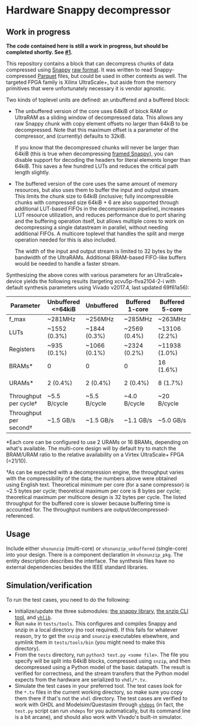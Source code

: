 Hardware Snappy decompressor
============================

Work in progress
----------------

**The code contained here is still a work in progress, but should be completed shortly. See [#1](https://github.com/jvanstraten/vhsnunzip/issues/1).**

This repository contains a block that can decompress chunks of data compressed
using [Snappy](https://github.com/google/snappy)
[raw format](https://github.com/google/snappy/blob/master/format_description.txt).
It was written to read Snappy-compressed [Parquet](https://parquet.apache.org/)
files, but could be used in other contexts as well. The targeted FPGA family is
Xilinx UltraScale+, but aside from the memory primitives that were
unfortunately necessary it is vendor agnostic.

Two kinds of toplevel units are defined: an unbuffered and a buffered block:

 - The unbuffered version of the core uses 64kiB of block RAM or UltraRAM as a
   sliding window of decompressed data. This allows any raw Snappy chunk with
   copy element offsets no larger than 64kiB to be decompressed. Note that this
   maximum offset is a parameter of the compressor, and (currently) defaults to
   32kiB.

   If you know that the decompressed chunks will never be larger than 64kiB
   (this is true when decompressing
   [framed Snappy](https://github.com/google/snappy/blob/master/framing_format.txt)),
   you can disable support for decoding the headers for literal elements longer
   than 64kiB. This saves a few hundred LUTs and reduces the critical path
   length slightly.

 - The buffered version of the core uses the same amount of memory resources,
   but also uses them to buffer the input and output stream. This limits the
   chunk size to 64kiB (inclusive; fully incompressible chunks with compressed
   size 64kiB + 6 are also supported through additional LUT-based FIFOs in the
   decompression pipeline), increases LUT resource utilization, and reduces
   performance due to port sharing and the buffering operation itself, but
   allows multiple cores to work on decompressing a single datastream in
   parallel, without needing additional FIFOs. A multicore toplevel that
   handles the split and merge operation needed for this is also included.

   The width of the input and output stream is limited to 32 bytes by the
   bandwidth of the UltraRAMs. Additional BRAM-based FIFO-like buffers would
   be needed to handle a faster stream.

Synthesizing the above cores with various parameters for an UltraScale+ device
yields the following results (targeting xcvu5p-flva2104-2-i with default
synthesis parameters using Vivado v2017.4, last updated 69f61a56):

| Parameter              | Unbuffered <=64kiB | Unbuffered    | Buffered 1-core | Buffered 5-core | Buffered 8-core |
|------------------------|--------------------|---------------|-----------------|-----------------|-----------------|
| f_max                  | ~281MHz            | ~256MHz       | ~285MHz         | ~263MHz         | ~256MHz         |
| LUTs                   | ~1552 (0.3%)       | ~1844 (0.3%)  | ~2569 (0.4%)    | ~13106 (2.2%)   | ~20852 (3.5%)   |
| Registers              | ~935 (0.1%)        | ~1066 (0.1%)  | ~2324 (0.2%)    | ~11938 (1.0%)   | ~19223 (1.6%)   |
| BRAMs*                 | 0                  | 0             | 0               | 16 (1.6%)       | 32 (3.1%)       |
| URAMs*                 | 2 (0.4%)           | 2 (0.4%)      | 2 (0.4%)        | 8 (1.7%)        | 12 (2.6%)       |
| Throughput per cycle†  | ~5.5 B/cycle       | ~5.5 B/cycle  | ~4.0 B/cycle    | ~20 B/cycle     | ~32 B/cycle     |
| Throughput per second† | ~1.5 GB/s          | ~1.5 GB/s     | ~1.1 GB/s       | ~5.0 GB/s       | ~8.0 GB/s       |

*Each core can be configured to use 2 URAMs or 16 BRAMs, depending on what's
available. The multi-core design will by default try to match the BRAM/URAM
ratio to the relative availability on a Virtex UltraScale+ FPGA (=21/10).

†As can be expected with a decompression engine, the throughput varies with
the compressibility of the data; the numbers above were obtained using English
text. Theoretical minimum per core (for a sane compressor) is ~2.5 bytes per
cycle; theoretical maximum per core is 8 bytes per cycle; theoretical maximum
per multicore design is 32 bytes per cycle. The listed throughput for the
buffered core is slower because buffering time is accounted for. The throughput
numbers are output/decompressed-referenced.

Usage
-----

Include either `vhsnunzip` (multi-core) or `vhsnunzip_unbuffered` (single-core)
into your design. There is a component declaration in `vhsnunzip_pkg`. The
entity description describes the interface. The synthesis files have no
external dependencies besides the IEEE standard libraries.


Simulation/verification
-----------------------

To run the test cases, you need to do the following:

 - Initialize/update the three submodules:
   [the snappy library](https://github.com/google/snappy),
   [the snzip CLI tool](https://github.com/kubo/snzip),
   and [`vhlib`](https://github.com/abs-tudelft/vhlib).
 - Run `make` in `tests/tools`. This configures and compiles Snappy and snzip
   in a local directory (no root required). If this fails for whatever reason,
   try to get the `snzip` and `snunzip` executables elsewhere, and symlink them
   in `tests/tools/bin` (you might need to make this directory).
 - From the `tests` directory, run `python3 test.py <some file>`. The file you
   specify will be split into 64kiB blocks, compressed using `snzip`, and then
   decompressed using a Python model of the basic datapath. The result is
   verified for correctness, and the stream transfers that the Python model
   expects from the hardware are serialized to `vhdl/*.tv`.
 - Simulate the test cases in your preferred tool. The test cases look for the
   `*.tv` files in the current working directory, so make sure you copy them
   there if that's not the `vhdl` directory. The test cases are verified
   to work with GHDL and Modelsim/Questasim through
   [`vhdeps`](https://github.com/abs-tudelft/vhdeps) (in fact, the `test.py`
   script can run `vhdeps` for you automatically, but its command line is a bit
   arcane), and should also work with Vivado's built-in simulator.
